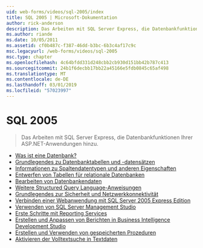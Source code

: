 ```yaml
---
uid: web-forms/videos/sql-2005/index
title: SQL 2005 | Microsoft-Dokumentation
author: rick-anderson
description: Das Arbeiten mit SQL Server Express, die Datenbankfunktionen Ihrer ASP.NET-Anwendungen hinzu.
ms.author: riande
ms.date: 10/05/2011
ms.assetid: cf0b487c-f387-46dd-b3bc-6b3c4af17c9c
msc.legacyurl: /web-forms/videos/sql-2005
msc.type: chapter
ms.openlocfilehash: 4c64bfdd331d248cbb2cb930d151bb42b787c413
ms.sourcegitcommit: 24b1f6decbb17bb22a45166e5fdb0845c65af498
ms.translationtype: MT
ms.contentlocale: de-DE
ms.lasthandoff: 03/01/2019
ms.locfileid: "57023997"
---
```

<a name="sql-2005"></a>SQL 2005
====================
> Das Arbeiten mit SQL Server Express, die Datenbankfunktionen Ihrer ASP.NET-Anwendungen hinzu.


- [Was ist eine Datenbank?](what-is-a-database.md)
- [Grundlegendes zu Datenbanktabellen und -datensätzen](understanding-database-tables-and-records.md)
- [Informationen zu Spaltendatentypen und anderen Eigenschaften](more-about-column-data-types-and-other-properties.md)
- [Entwerfen von Tabellen für relationale Datenbanken](designing-relational-database-tables.md)
- [Bearbeiten von Datenbankendaten](manipulating-database-data.md)
- [Weitere Structured Query Language-Anweisungen](more-structured-query-language.md)
- [Grundlegendes zur Sicherheit und Netzwerkkonnektivität](understanding-security-and-network-connectivity.md)
- [Verbinden einer Webanwendung mit SQL Server 2005 Express Edition](connecting-your-web-application-to-sql-server-2005-express-edition.md)
- [Verwenden von SQL Server Management Studio](using-sql-server-management-studio.md)
- [Erste Schritte mit Reporting Services](getting-started-with-reporting-services.md)
- [Erstellen und Anpassen von Berichten in Business Intelligence Development Studio](building-and-customizing-reports-in-business-intelligence-development-studio.md)
- [Erstellen und Verwenden von gespeicherten Prozeduren](creating-and-using-stored-procedures.md)
- [Aktivieren der Volltextsuche in Textdaten](enabling-full-text-search-in-your-text-data.md)
